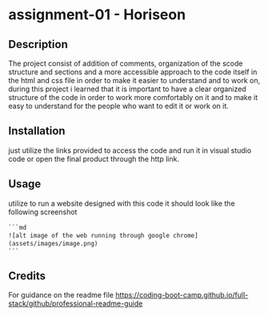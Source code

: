 # assignment-01 - Horiseon

## Description

The project consist of addition of comments, organization of the scode structure and sections and a more accessible approach to the code itself in the html and css file
in order to make it easier to understand and to work on, during this project i learned that it is important to have a clear organized structure of the code in order to 
work more comfortably on it and to make it easy to understand for the people who want to edit it or work on it.

## Installation

just utilize the links provided to access the code and run it in visual studio code or open the final product through the http link.

## Usage

utilize to run a website designed with this code it should look like the following screenshot

    ```md
    ![alt image of the web running through google chrome](assets/images/image.png)
    ```

## Credits

For guidance on the readme file
https://coding-boot-camp.github.io/full-stack/github/professional-readme-guide 
